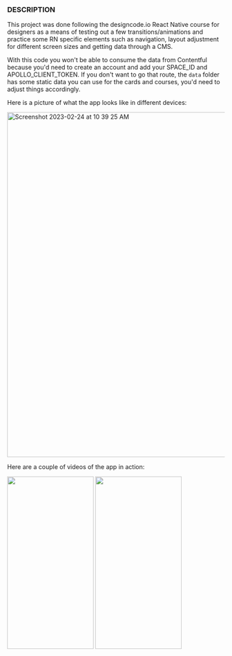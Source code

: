 ### DESCRIPTION

This project was done following the designcode.io React Native course for designers as a means of testing out a few transitions/animations and practice some RN specific elements such as navigation, layout adjustment for different screen sizes and getting data through a CMS.

With this code you won't be able to consume the data from Contentful because you'd need to create an account and add your SPACE_ID and APOLLO_CLIENT_TOKEN. If you don't want to go that route, the `data` folder has some static data you can use for the cards and courses, you'd need to adjust things accordingly. 

Here is a picture of what the app looks like in different devices:


<img width="800" alt="Screenshot 2023-02-24 at 10 39 25 AM" src="https://user-images.githubusercontent.com/18404383/221222536-da37bea1-3acc-4036-8e71-8acb0e260ea2.png">

Here are a couple of videos of the app in action:

<img src=https://github.com/Scure21/react-native-design-app/assets/18404383/5a6bc61b-94d7-4b33-a952-912b88334bbc width="200" height="400"/>

<img src=https://github.com/Scure21/react-native-design-app/assets/18404383/9f60e84b-4bb6-4896-9392-599d7e67af86 width="200" height="400"/>




